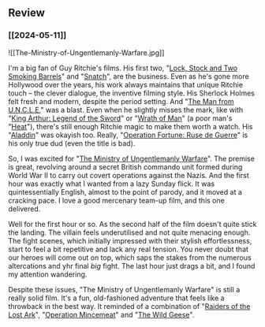 ## Review

### [[2024-05-11]]

![[The-Ministry-of-Ungentlemanly-Warfare.jpg]]

I'm a big fan of Guy Ritchie's films. His first two, "[Lock, Stock and Two Smoking Barrels](https://www.justwatch.com/uk/movie/lock-stock-and-two-smoking-barrels)" and "[Snatch](https://www.justwatch.com/uk/movie/snatch)", are the business. Even as he's gone more Hollywood over the years, his work always maintains that unique Ritchie touch – the clever dialogue, the inventive filming style. His Sherlock Holmes felt fresh and modern, despite the period setting. And "[The Man from U.N.C.L.E.](https://www.justwatch.com/uk/movie/the-man-from-u-n-c-l-e)" was a blast. Even when he slightly misses the mark, like with "[King Arthur: Legend of the Sword](https://www.justwatch.com/uk/movie/king-arthur-legend-of-the-sword)" or "[Wrath of Man](https://www.justwatch.com/uk/movie/wrath-of-man)" (a poor man's "[Heat](https://www.justwatch.com/uk/movie/heat)"), there's still enough Ritchie magic to make them worth a watch. His "[Aladdin](https://www.justwatch.com/uk/movie/aladdin-2019)" was okayish too. Really, "[Operation Fortune: Ruse de Guerre](https://www.justwatch.com/uk/movie/five-eyes)" is his only true dud (even the title is bad).

So, I was excited for "[The Ministry of Ungentlemanly Warfare](https://www.justwatch.com/uk/movie/the-ministry-of-ungentlemanly-warfare)". The premise is great, revolving around a secret British commando unit formed during World War II to carry out covert operations against the Nazis. And the first hour was exactly what I wanted from a lazy Sunday flick. It was quintessentially English, almost to the point of parody, and it moved at a cracking pace. I love a good mercenary team-up film, and this one delivered.

Well for the first hour or so. As the second half of the film doesn't quite stick the landing. The villain feels underutilised and not quite menacing enough. The fight scenes, which initially impressed with their stylish effortlessness, start to feel a bit repetitive and lack any real tension. You never doubt that our heroes will come out on top, which saps the stakes from the numerous altercations and yhr final *big* fight. The last hour just drags a bit, and I found my attention wandering.

Despite these issues, "The Ministry of Ungentlemanly Warfare" is still a really solid film. It's a fun, old-fashioned adventure that feels like a throwback in the best way. It reminded of a combination of "[Raiders of the Lost Ark](https://www.justwatch.com/uk/movie/raiders-of-the-lost-ark)", "[Operation Mincemeat](https://www.justwatch.com/uk/movie/operation-mincemeat)" and "[The Wild Geese](https://www.justwatch.com/uk/movie/the-wild-geese)".